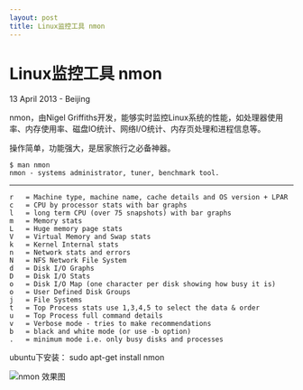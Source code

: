 ```yaml
---
layout: post
title: Linux监控工具 nmon
---
```


Linux监控工具 nmon
========================
13 April 2013 - Beijing

nmon，由Nigel Griffiths开发，能够实时监控Linux系统的性能，如处理器使用率、内存使用率、磁盘IO统计、网络I/O统计、内存页处理和进程信息等。

操作简单，功能强大，是居家旅行之必备神器。

	$ man nmon
	nmon - systems administrator, tuner, benchmark tool.
	
************************************************
	r   = Machine type, machine name, cache details and OS version + LPAR
	c   = CPU by processor stats with bar graphs
	l   = long term CPU (over 75 snapshots) with bar graphs
	m   = Memory stats
	L   = Huge memory page stats
	V   = Virtual Memory and Swap stats
	k   = Kernel Internal stats
	n   = Network stats and errors
	N   = NFS Network File System
	d   = Disk I/O Graphs
	D   = Disk I/O Stats
	o   = Disk I/O Map (one character per disk showing how busy it is)
	o   = User Defined Disk Groups
	j   = File Systems 
	t   = Top Process stats use 1,3,4,5 to select the data & order
	u   = Top Process full command details
	v   = Verbose mode - tries to make recommendations
	b   = black and white mode (or use -b option)
	.   = minimum mode i.e. only busy disks and processes
	

ubuntu下安装：
	sudo apt-get install nmon
	
![nmon 效果图](http://qinguan.github.io/pic/2013_04_13_nmon.png)